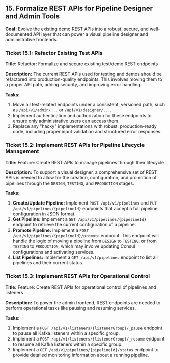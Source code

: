 ## 15. Formalize REST APIs for Pipeline Designer and Admin Tools

**Goal:** Evolve the existing demo REST APIs into a robust, secure, and well-documented API layer that can power a visual pipeline designer and administrative frontends.

### Ticket 15.1: Refactor Existing Test APIs

**Title:** Refactor: Formalize and secure existing test/demo REST endpoints

**Description:**
The current REST APIs used for testing and demos should be refactored into production-quality endpoints. This involves moving them to a proper API path, adding security, and improving error handling.

**Tasks:**
1.  Move all test-related endpoints under a consistent, versioned path, such as `/api/v1/admin/...` or `/api/v1/designer/...`.
2.  Implement authentication and authorization for these endpoints to ensure only administrative users can access them.
3.  Replace any "hacky" implementations with robust, production-ready code, including proper input validation and structured error responses.

### Ticket 15.2: Implement REST APIs for Pipeline Lifecycle Management

**Title:** Feature: Create REST APIs to manage pipelines through their lifecycle

**Description:**
To support a visual designer, a comprehensive set of REST APIs is needed to allow for the creation, configuration, and promotion of pipelines through the `DESIGN`, `TESTING`, and `PRODUCTION` stages.

**Tasks:**
1.  **Create/Update Pipeline:** Implement `POST /api/v1/pipelines` and `PUT /api/v1/pipelines/{pipelineId}` endpoints that accept a full pipeline configuration in JSON format.
2.  **Get Pipeline:** Implement a `GET /api/v1/pipelines/{pipelineId}` endpoint to retrieve the current configuration of a pipeline.
3.  **Promote Pipeline:** Implement a `POST /api/v1/pipelines/{pipelineId}/promote` endpoint. This endpoint will handle the logic of moving a pipeline from `DESIGN` to `TESTING`, or from `TESTING` to `PRODUCTION`, which may involve updating Consul configurations and activating services.
4.  **List Pipelines:** Implement a `GET /api/v1/pipelines` endpoint to list all pipelines and their current status.

### Ticket 15.3: Implement REST APIs for Operational Control

**Title:** Feature: Create REST APIs for operational control of pipelines and listeners

**Description:**
To power the admin frontend, REST endpoints are needed to perform operational tasks like pausing and resuming services.

**Tasks:**
1.  Implement a `POST /api/v1/listeners/{listenerGroup}/_pause` endpoint to pause all Kafka listeners within a specific group.
2.  Implement a `POST /api/v1/listeners/{listenerGroup}/_resume` endpoint to resume all Kafka listeners within a specific group.
3.  Implement a `GET /api/v1/pipelines/{pipelineId}/status` endpoint to provide detailed monitoring information about a running pipeline.

